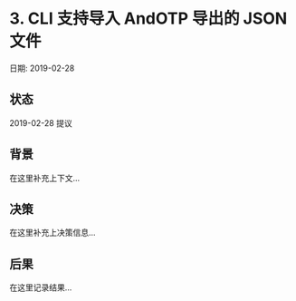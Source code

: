 # 3. CLI 支持导入 AndOTP 导出的 JSON 文件

日期: 2019-02-28

## 状态

2019-02-28 提议

## 背景

在这里补充上下文...

## 决策

在这里补充上决策信息...

## 后果

在这里记录结果...
